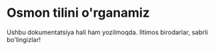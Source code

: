 # Osmon tilini o'rganamiz

Ushbu dokumentatsiya hali ham yozilmoqda. Iltimos birodarlar, sabrli bo'lingizlar!